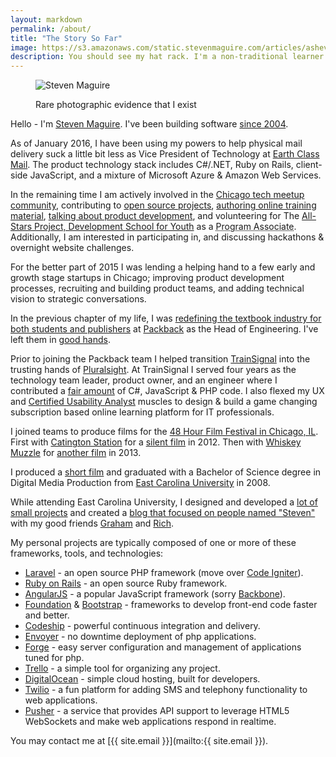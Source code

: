 ```yaml
---
layout: markdown
permalink: /about/
title: "The Story So Far"
image: https://s3.amazonaws.com/static.stevenmaguire.com/articles/asheville.jpg
description: You should see my hat rack. I'm a non-traditional learner with a passion for volunteering and helping others.
---
```


<figure class="portrait"><img src="https://s3.amazonaws.com/static.stevenmaguire.com/headshot-201603.jpg" alt="Steven Maguire" /><p>Rare photographic evidence that I exist</p></figure>

Hello - I'm [Steven Maguire](http://twitter.com/StevenMaguire). I've been building software [since 2004](http://www.linkedin.com/in/stevenmaguire).

As of January 2016, I have been using my powers to help physical mail delivery suck a little bit less as Vice President of Technology at [Earth Class Mail](https://www.earthclassmail.com). The product technology stack includes C#/.NET, Ruby on Rails, client-side JavaScript, and a mixture of Microsoft Azure & Amazon Web Services.

In the remaining time I am actively involved in the [Chicago tech meetup community](http://www.meetup.com/members/40042402/), contributing to [open source projects](https://github.com/stevenmaguire), [authoring online training material](http://www.pluralsight.com/author/steven-maguire), [talking about product development](https://www.phproundtable.com/episode/part-1-turning-an-idea-into-code-for-production), and volunteering for The [All-Stars Project, Development School for Youth](http://allstars.org/dsy/) as a <acronym title="Professional development coach for students 16 to 21 years old">Program Associate</acronym>. Additionally, I am interested in participating in, and discussing hackathons & overnight website challenges.

For the better part of 2015 I was lending a helping hand to a few early and growth stage startups in Chicago; improving product development processes, recruiting and building product teams, and adding technical vision to strategic conversations.

In the previous chapter of my life, I was [redefining the textbook industry for both students and publishers](http://www.builtinchicago.org/blog/how-i-am-using-technology-disrupt-education-industry) at [Packback](http://www.packbackbooks.com/) as the Head of Engineering. I've left them in [good hands](http://www.karllhughes.com/2015/packback-engineering/).

Prior to joining the Packback team I helped transition [TrainSignal](http://www.builtinchicago.org/blog/it-educator-trainsignal-acquired-pluralsight-eight-figure-deal) into the trusting hands of [Pluralsight](http://pluralsight.com). At TrainSignal I served four years as the technology team leader, product owner, and an engineer where I contributed a [fair amount](http://github.com/stevenmaguire) of C#, JavaScript & PHP code. I also flexed my UX and [Certified Usability Analyst](http://www.humanfactors.com/certification/CUA.asp) muscles to design & build a game changing subscription based online learning platform for IT professionals.

I joined teams to produce films for the [48 Hour Film Festival in Chicago, IL](http://www.48hourfilm.com/). First with [Catington Station](http://catingtonstation.com/) for a [silent film](http://vimeo.com/48369036) in 2012. Then with [Whiskey Muzzle](http://whiskeymuzzle.com) for [another film](http://vimeo.com/72493425) in 2013.

I produced a [short film](http://vimeo.com/802365) and graduated with a Bachelor of Science degree in Digital Media Production from [East Carolina University](http://www.ecu.edu/) in 2008.

While attending East Carolina University, I designed and developed a [lot of small projects](/artwork/) and created a [blog that focused on people named "Steven"](http://www.axisofstevil.com/) with my good friends [Graham](http://twitter.com/chiatar) and [Rich](http://twitter.com/BreakfastDuck).

My personal projects are typically composed of one or more of these frameworks, tools, and technologies:

- [Laravel](http://laravel.com/docs) - an open source PHP framework (move over [Code Igniter](http://ellislab.com/codeigniter)).
- [Ruby on Rails](http://guides.rubyonrails.org/) - an open source Ruby framework.
- [AngularJS](https://angularjs.org) - a popular JavaScript framework (sorry [Backbone](http://backbonejs.org/)).
- [Foundation](http://foundation.zurb.com/) & [Bootstrap](http://getbootstrap.com/) - frameworks to develop front-end code faster and better.
- [Codeship](http://codeship.io) - powerful continuous integration and delivery.
- [Envoyer](http://envoyer.io) - no downtime deployment of php applications.
- [Forge](http://forge.laravel.com) - easy server configuration and management of applications tuned for php.
- [Trello](http://trello.com) - a simple tool for organizing any project.
- [DigitalOcean](https://www.digitalocean.com/?refcode=196f6f6823aa) - simple cloud hosting, built for developers.
- [Twilio](http://twilio.com) - a fun platform for adding SMS and telephony functionality to web applications.
- [Pusher](http://pusher.com) - a service that provides API support to leverage HTML5 WebSockets and make web applications respond in realtime.

You may contact me at [{{ site.email }}](&#109;&#097;&#105;&#108;&#116;&#111;:{{ site.email }}).

